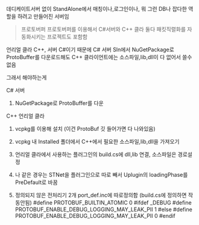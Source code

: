 데디케이트서버 없이 StandAlone에서 매칭이나,로그인이나, 뭐 그런 DB나 잡다한 역할을 하려고 만들어진 서버임

>프로토버퍼
프로토버퍼를 이용해서 C#서버와 C++ 클라 둘다 패킷직렬화를 자동화시키는 프로젝트도 포함함

언리얼 클라 C++, 서버 C#이기 때문에 C# 서버 Sln에서 NuGetPackage로 ProtoBuffer를 다운로드해도 C++ 클라이언트에는 소스파일,lib,dll이 다 없어서 쓸수없음

그래서 해야하는게

C# 서버
1. NuGetPackage로 ProtoBuffer를 다운


C++ 언리얼 클라
1. vcpkg를 이용해 설치 (이건 ProtoBuf 깃 들어가면 다 나와있음)

2. vcpkg 내 Installed 폴더에서 C++에서 필요한 소스파일,lib,dll을 가져오기

3. 언리얼 클라에서 사용하는 플러그인의 build.cs에 dll,lib 연결, 소스파일은 경로설정

4. 나 같은 경우는 STNet을 플러그인으로 따로 빼서 Uplugin의 loadingPhase를 PreDefault로 바꿈

5. 정의되지 않은 전처리기 2개 port_def.inc에 따로정의함 (build.cs에 정의하면 작동안됨)
#define PROTOBUF_BUILTIN_ATOMIC 0
#ifdef _DEBUG
#define	PROTOBUF_ENABLE_DEBUG_LOGGING_MAY_LEAK_PII 1
#else
#define	PROTOBUF_ENABLE_DEBUG_LOGGING_MAY_LEAK_PII 0
#endif
